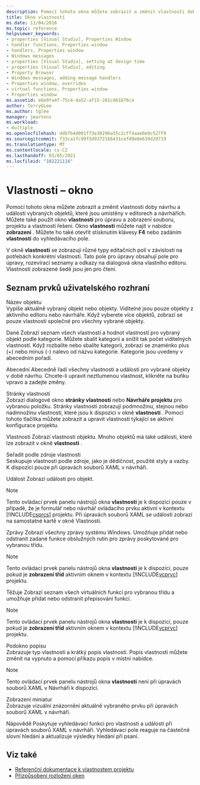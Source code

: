 ```yaml
---
description: Pomocí tohoto okna můžete zobrazit a změnit vlastnosti doby návrhu a události vybraných objektů, které jsou umístěny v editorech a návrhářích.
title: Okno vlastností
ms.date: 11/04/2016
ms.topic: reference
helpviewer_keywords:
- properties [Visual Studio], Properties Window
- handler functions, Properties window
- handlers, Properties window
- Windows messages
- properties [Visual Studio], setting at design time
- properties [Visual Studio], editing
- Property Browser
- Windows messages, adding message handlers
- Properties window, overrides
- virtual functions, Properties window
- Properties window
ms.assetid: e6e0fa4f-75c4-4a52-af15-281cd61876ca
author: TerryGLee
ms.author: tglee
manager: jmartens
ms.workload:
- multiple
ms.openlocfilehash: ddbfb4d001f73e30296a35c2cff4aae0e0c527f9
ms.sourcegitcommit: f33ca1fc99f5d9372166431cefd0e0e639d20719
ms.translationtype: MT
ms.contentlocale: cs-CZ
ms.lasthandoff: 03/05/2021
ms.locfileid: "102221116"
---
```

# <a name="properties-window"></a>Vlastnosti – okno

Pomocí tohoto okna můžete zobrazit a změnit vlastnosti doby návrhu a události vybraných objektů, které jsou umístěny v editorech a návrhářích. Můžete také použít okno **vlastnosti** pro úpravu a zobrazení souboru, projektu a vlastností řešení. Okno **vlastnosti** můžete najít v nabídce **zobrazení** . Můžete ho také otevřít stisknutím klávesy **F4** nebo zadáním **vlastností** do vyhledávacího pole.

V okně **vlastnosti** se zobrazují různé typy editačních polí v závislosti na potřebách konkrétní vlastnosti. Tato pole pro úpravy obsahují pole pro úpravy, rozevírací seznamy a odkazy na dialogová okna vlastního editoru. Vlastnosti zobrazené šedě jsou jen pro čtení.

## <a name="uielement-list"></a>Seznam prvků uživatelského rozhraní

Název objektu \
Vypíše aktuálně vybraný objekt nebo objekty. Viditelné jsou pouze objekty z aktivního editoru nebo návrháře. Když vyberete více objektů, zobrazí se pouze vlastnosti společné pro všechny vybrané objekty.

Dané
Zobrazí seznam všech vlastností a hodnot vlastností pro vybraný objekt podle kategorie. Můžete sbalit kategorii a snížit tak počet viditelných vlastností. Když rozbalíte nebo sbalíte kategorii, zobrazí se znaménko plus (+) nebo minus (-) nalevo od názvu kategorie. Kategorie jsou uvedeny v abecedním pořadí.

Abecední
Abecedně řadí všechny vlastnosti a události pro vybrané objekty v době návrhu. Chcete-li upravit neztlumenou vlastnost, klikněte na buňku vpravo a zadejte změny.

Stránky vlastností \
Zobrazí dialogové okno **stránky vlastností** nebo **Návrháře projektu** pro vybranou položku. Stránky vlastností zobrazují podmnožinu, stejnou nebo nadmnožinu vlastností, které jsou k dispozici v okně **vlastnosti** . Pomocí tohoto tlačítka můžete zobrazit a upravit vlastnosti týkající se aktivní konfigurace projektu.

Vlastnosti
Zobrazí vlastnosti objektu. Mnoho objektů má také události, které lze zobrazit v okně **vlastnosti** .

Seřadit podle zdroje vlastnosti \
Seskupuje vlastnosti podle zdroje, jako je dědičnost, použité styly a vazby. K dispozici pouze při úpravách souborů XAML v návrháři.

Událost
Zobrazí události pro objekt.

> [!NOTE]
> Tento ovládací prvek panelu nástrojů okna **vlastnosti** je k dispozici pouze v případě, že je formulář nebo návrhář ovládacího prvku aktivní v kontextu [!INCLUDE[csprcs](../../data-tools/includes/csprcs_md.md)] projektu. Při úpravách souborů XAML se události zobrazí na samostatné kartě v okně Vlastnosti.

Zprávy
Zobrazí všechny zprávy systému Windows. Umožňuje přidat nebo odstranit zadané funkce obslužných rutin pro zprávy poskytované pro vybranou třídu.

> [!NOTE]
> Tento ovládací prvek panelu nástrojů okna **vlastnosti** je k dispozici, pouze pokud je **zobrazení tříd** aktivním oknem v kontextu [!INCLUDE[vcprvc](../../code-quality/includes/vcprvc_md.md)] projektu.

Těžuje
Zobrazí seznam všech virtuálních funkcí pro vybranou třídu a umožňuje přidat nebo odstranit přepisování funkcí.

> [!NOTE]
> Tento ovládací prvek panelu nástrojů okna **vlastnosti** je k dispozici, pouze pokud je **zobrazení tříd** aktivním oknem v kontextu [!INCLUDE[vcprvc](../../code-quality/includes/vcprvc_md.md)] projektu.

Podokno popisu \
Zobrazuje typ vlastnosti a krátký popis vlastnosti. Popis vlastnosti můžete změnit na vypnuto a pomocí příkazu popis v místní nabídce.

> [!NOTE]
> Tento ovládací prvek panelu nástrojů okna **vlastnosti** není při úpravách souborů XAML v Návrháři k dispozici.

Zobrazení miniatur \
Zobrazuje vizuální znázornění aktuálně vybraného prvku při úpravách souborů XAML v návrháři.

Nápovědě
Poskytuje vyhledávací funkci pro vlastnosti a události při úpravách souborů XAML v návrháři. Vyhledávací pole reaguje na částečné slovní hledání a aktualizuje výsledky hledání při psaní.

## <a name="see-also"></a>Viz také

- [Referenční dokumentace k vlastnostem projektu](../../ide/reference/project-properties-reference.md)
- [Přizpůsobení rozložení oken](../../ide/customizing-window-layouts-in-visual-studio.md)
